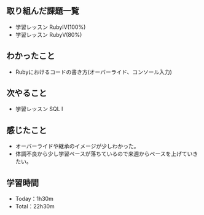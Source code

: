 ## 取り組んだ課題一覧
- 学習レッスン RubyⅣ(100%)
- 学習レッスン RubyⅤ(80%)
## わかったこと
- Rubyにおけるコードの書き方(オーバーライド、コンソール入力)
## 次やること
- 学習レッスン SQL Ⅰ
## 感じたこと
- オーバーライドや継承のイメージが少しわかった。
- 体調不良から少し学習ペースが落ちているので来週からペースを上げていきたい。
## 学習時間
- Today：1h30m
- Total：22h30m

